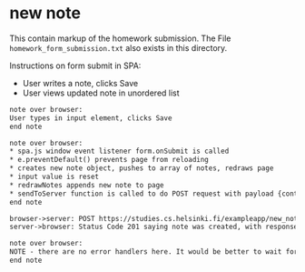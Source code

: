 # new note

This contain markup of the homework submission.
The File `homework_form_submission.txt` also exists in this directory.

Instructions on form submit in SPA:

- User writes a note, clicks Save
- User views updated note in unordered list

```txt
note over browser:
User types in input element, clicks Save
end note

note over browser:
* spa.js window event listener form.onSubmit is called
* e.preventDefault() prevents page from reloading
* creates new note object, pushes to array of notes, redraws page
* input value is reset
* redrawNotes appends new note to page
* sendToServer function is called to do POST request with payload {content:'my-note',date:"..."}
end note

browser->server: POST https://studies.cs.helsinki.fi/exampleapp/new_note_spa
server->browser: Status Code 201 saying note was created, with response {message:'my-note'}

note over browser:
NOTE - there are no error handlers here. It would be better to wait for a positive response before redrawing the page.
end note
```
